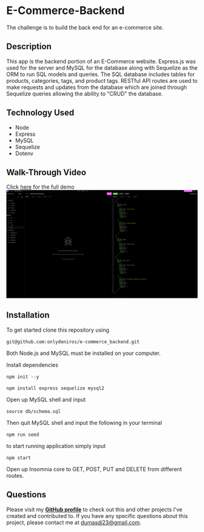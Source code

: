 # E-Commerce-Backend
The challenge is to build the back end for an e-commerce site.


## Description
This app is the backend portion of an E-Commerce website. Express.js was used for the server and MySQL for the database along with Sequelize as the ORM to run SQL models and queries.
The SQL database includes tables for products, categories, tags, and product tags. RESTful API routes are used to make requests and updates from the database which are joined through Sequelize queries allowing the ability to "CRUD" the database. 


## Technology Used
- Node
- Express
- MySQL
- Sequelize
- Dotenv

## Walk-Through Video
Click [here](https://drive.google.com/file/d/1ywmUslBs8mo84UCGkH5r0CXjGAf8RFpn/view) for the full demo
![Sreenshot](./Screen%20Shot%202022-05-21%20at%2011.51.39%20AM.png)


## Installation
To get started clone this repository using 
<br>
```terminal
git@github.com:onlydeniros/e-commerce_backend.git
```
Both Node.js and MySQL must be installed on your computer.

Install dependencies 
```terminal
npm init --y
``` 
```terminal
npm install express sequelize mysql2
```
Open up MySQL shell and input 
```terminal
source db/schema.sql
```

Then quit MySQL shell and input the following in your terminal
```terminal
npm run seed
```
to start running application simply input 
```terminal
npm start
```
Open up Insomnia core to GET, POST, PUT and DELETE from different routes.

## Questions
Please visit my **[GitHub profile](https://github.com/onlydeniros)** to check out this and other projects I've created and contributed to.
If you have any specific questions about this project, please contact me at <dumasdj23@gmail.com>.